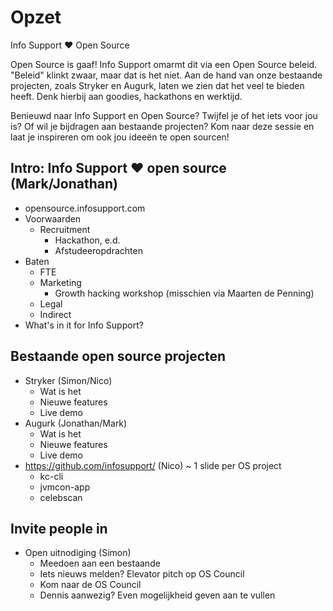 # Opzet

Info Support :heart: Open Source

Open Source is gaaf! Info Support omarmt dit via een Open Source beleid. "Beleid" klinkt zwaar, maar dat is het niet. Aan de hand van onze bestaande projecten, zoals Stryker en Augurk, laten we zien dat het veel te bieden heeft. Denk hierbij aan goodies, hackathons en werktijd.

Benieuwd naar Info Support en Open Source? Twijfel je of het iets voor jou is? Of wil je bijdragen aan bestaande projecten? Kom naar deze sessie en laat je inspireren om ook jou ideeën te open sourcen!

## Intro: Info Support :heart: open source (Mark/Jonathan)

* opensource.infosupport.com
* Voorwaarden
    * Recruitment
        * Hackathon, e.d.
        * Afstudeeropdrachten
* Baten
    * FTE
    * Marketing
        * Growth hacking workshop (misschien via Maarten de Penning)
    * Legal
    * Indirect
* What's in it for Info Support?

## Bestaande open source projecten

* Stryker (Simon/Nico)
    * Wat is het
    * Nieuwe features
    * Live demo
* Augurk (Jonathan/Mark)
    * Wat is het
    * Nieuwe features
    * Live demo
* https://github.com/infosupport/ (Nico) ~ 1 slide per OS project
    * kc-cli
    * jvmcon-app
    * celebscan

## Invite people in

* Open uitnodiging (Simon)
    * Meedoen aan een bestaande
    * Iets nieuws melden? Elevator pitch op OS Council
    * Kom naar de OS Council
    * Dennis aanwezig? Even mogelijkheid geven aan te vullen

